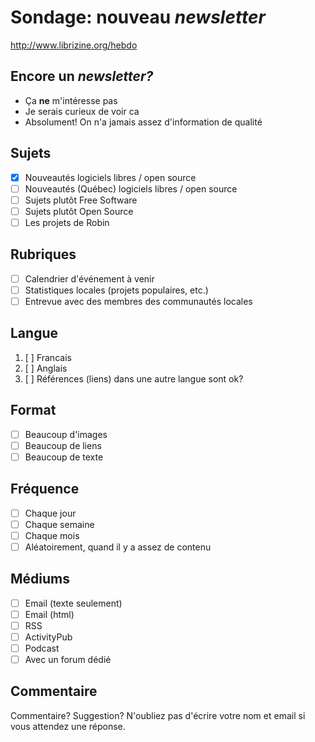 # Sondage: nouveau _newsletter_

<http://www.librizine.org/hebdo>

## Encore un _newsletter?_

-   Ça **ne** m'intéresse pas
-   Je serais curieux de voir ca
-   Absolument! On n'a jamais assez d'information de qualité

## Sujets

-   [x] Nouveautés logiciels libres / open source
-   [ ] Nouveautés (Québec) logiciels libres / open source
-   [ ] Sujets plutôt Free Software
-   [ ] Sujets plutôt Open Source
-   [ ] Les projets de Robin

## Rubriques

-   [ ] Calendrier d'événement à venir
-   [ ] Statistiques locales (projets populaires, etc.)
-   [ ] Entrevue avec des membres des communautés locales

## Langue

1.   [ ] Francais
1.   [ ] Anglais
1.   [ ] Références (liens) dans une autre langue sont ok?

## Format

-   [ ] Beaucoup d'images
-   [ ] Beaucoup de liens
-   [ ] Beaucoup de texte

## Fréquence

-   [ ] Chaque jour
-   [ ] Chaque semaine
-   [ ] Chaque mois
-   [ ] Aléatoirement, quand il y a assez de contenu

## Médiums

-   [ ] Email (texte seulement)
-   [ ] Email (html)
-   [ ] RSS
-   [ ] ActivityPub
-   [ ] Podcast
-   [ ] Avec un forum dédié

## Commentaire

Commentaire? Suggestion?
N'oubliez pas d'écrire votre nom et email si vous attendez une réponse.
